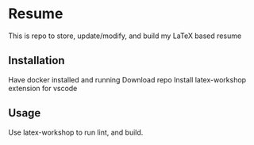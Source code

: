 # Resume

This is repo to store, update/modify, and build my LaTeX based resume

## Installation

Have docker installed and running
Download repo
Install latex-workshop extension for vscode

## Usage

Use latex-workshop to run lint, and build.
